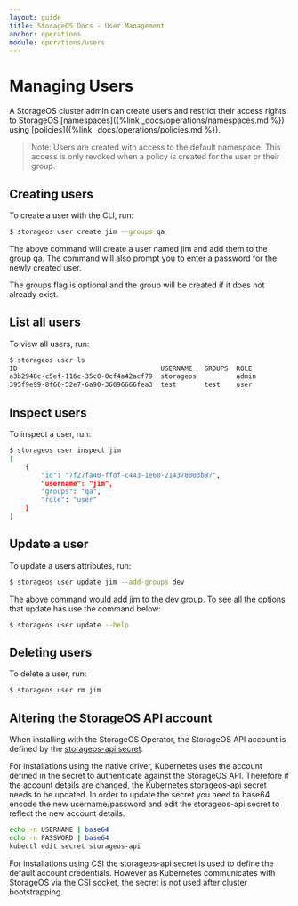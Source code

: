 ```yaml
---
layout: guide
title: StorageOS Docs - User Management
anchor: operations
module: operations/users
---
```


# Managing Users


A StorageOS cluster admin can create users and restrict their access rights to
StorageOS [namespaces]({%link _docs/operations/namespaces.md %}) using
[policies]({%link _docs/operations/policies.md %}).

>Note: Users are created with access to the default namespace. This access is
>only revoked when a policy is created for the user or their group. 

## Creating users

To create a user with the CLI, run:

```bash
$ storageos user create jim --groups qa
```
The above command will create a user named jim and add them to the group qa.
The command will also prompt you to enter a password for the newly created
user. 

The groups flag is optional and the group will be created if it does not
already exist. 

## List all users
To view all users, run:

```bash
$ storageos user ls
ID                                    USERNAME   GROUPS  ROLE
a3b2948c-c5ef-116c-35c0-0cf4a42acf79  storageos          admin
395f9e99-8f60-52e7-6a90-36096666fea3  test       test    user
```

## Inspect users
To inspect a user, run:
```bash
$ storageos user inspect jim
[
    {
        "id": "7f27fa40-ffdf-c443-1e60-214378003b97",
        "username": "jim",
        "groups": "qa",
        "role": "user"
    }
]
```

## Update a user
To update a users attributes, run:

```bash
$ storageos user update jim --add-groups dev
```
The above command would add jim to the dev group. To see all the options that
update has use the command below:

```bash
$ storageos user update --help
```

## Deleting users
To delete a user, run:

```bash
$ storageos user rm jim
```
## Altering the StorageOS API account

When installing with the StorageOS Operator, the StorageOS API account is
defined by the [storageos-api
secret](/docs/platforms/kubernetes/install/1.13#create-a-secret).

For installations using the native driver, Kubernetes uses the account defined
in the secret to authenticate against the StorageOS API. Therefore if the
account details are changed, the Kubernetes storageos-api secret needs to be
updated. In order to update the secret you need to base64 encode the new
username/password and edit the storageos-api secret to reflect the new account
details.
```bash
echo -n USERNAME | base64
echo -n PASSWORD | base64
kubectl edit secret storageos-api
```
For installations using CSI the storageos-api secret is used to define the
default account credentials. However as Kubernetes communicates with StorageOS
via the CSI socket, the secret is not used after cluster bootstrapping.
